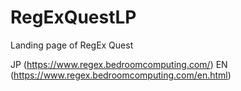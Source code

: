 # RegExQuestLP
Landing page of RegEx Quest

JP (https://www.regex.bedroomcomputing.com/)
EN (https://www.regex.bedroomcomputing.com/en.html)